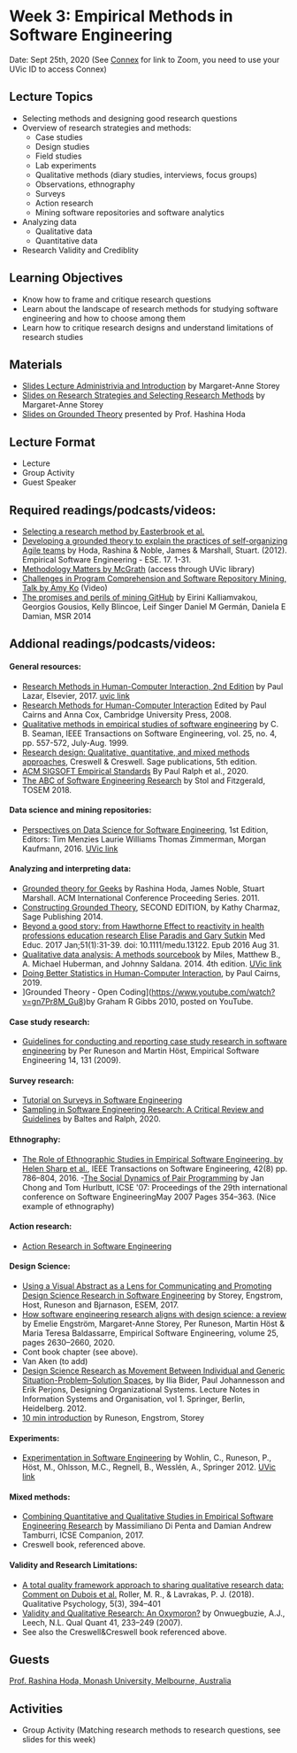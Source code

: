 # Week 3: Empirical Methods in Software Engineering

Date: Sept 25th, 2020
(See [Connex]( https://connex.csc.uvic.ca/portal/site/emse2020) for link to Zoom, you need to use your UVic ID to access Connex)

## Lecture Topics
- Selecting methods and designing good research questions
- Overview of research strategies and methods:
  - Case studies
  - Design studies
  - Field studies
  - Lab experiments
  - Qualitative methods (diary studies, interviews, focus groups)
  - Observations, ethnography
  - Surveys
  - Action research
  - Mining software repositories and software analytics
- Analyzing data 
  - Qualitative data 
  - Quantitative data
- Research Validity and Crediblity

## Learning Objectives
- Know how to frame and critique research questions
- Learn about the landscape of research methods for studying software engineering and how to choose among them
- Learn how to critique research designs and understand limitations of research studies

## Materials
- [Slides Lecture Administrivia and Introduction](../slides/Week3IntroEMSE.pdf) by Margaret-Anne Storey
- [Slides on Research Strategies and Selecting Research Methods](../slides/Week3Methods.pdf) by Margaret-Anne Storey
- [Slides on Grounded Theory](../slides/Week3GroundedTheoryHoda.pdf) presented by Prof. Hashina Hoda

## Lecture Format
- Lecture
- Group Activity
- Guest Speaker

## Required readings/podcasts/videos:
- [Selecting a research method by Easterbrook et al.](http://www.cs.utoronto.ca/~sme/papers/2007/SelectingEmpiricalMethods.pdf)
- [Developing a grounded theory to explain the practices of self-organizing Agile teams](https://link.springer.com/article/10.1007/s10664-011-9161-0) by Hoda, Rashina & Noble, James & Marshall, Stuart. (2012).  Empirical Software Engineering - ESE. 17. 1-31.
- [Methodology Matters by McGrath](https://www.sciencedirect.com/science/article/pii/B9780080515748500194) (access through UVic library) 
- [Challenges in Program Comprehension and Software Repository Mining, Talk by Amy Ko](https://medium.com/bits-and-behavior/grand-challenges-in-program-comprehension-and-software-repository-mining-my-keynote-on-7bf2cfc182a5) (Video)
- [The promises and perils of mining GitHub](https://dl.acm.org/doi/10.1145/2597073.2597074) by Eirini Kalliamvakou, Georgios Gousios, Kelly Blincoe, Leif Singer Daniel M Germán, Daniela E Damian, MSR 2014
 

## Addional readings/podcasts/videos:

#### General resources: 
- [Research Methods in Human-Computer Interaction, 2nd Edition](https://www.elsevier.com/books/research-methods-in-human-computer-interaction/lazar/978-0-12-805390-4) by Paul Lazar, Elsevier, 2017. [uvic link](http://tinyurl.com/y2jtrkd2)
- [Research Methods for Human-Computer Interaction](https://www.cambridge.org/core/books/research-methods-for-humancomputer-interaction/43E95E979117C42DF822673D098474D2) Edited by Paul Cairns and Anna Cox, Cambridge University Press, 2008.
- [Qualitative methods in empirical studies of software engineering](https://ieeexplore.ieee.org/document/799955) by C. B. Seaman, IEEE Transactions on Software Engineering, vol. 25, no. 4, pp. 557-572, July-Aug. 1999. 
-  [Research design: Qualitative, quantitative, and mixed methods approaches](https://us.sagepub.com/en-us/nam/research-design/book255675), Creswell & Creswell. Sage publications, 5th edition.
- [ACM SIGSOFT Empirical Standards](https://github.com/acmsigsoft/EmpiricalStandards/blob/master/Empirical%20Standards.pdf) By Paul Ralph et al., 2020.
- [The ABC of Software Engineering Research](https://www.researchgate.net/publication/326540762_The_ABC_of_Software_Engineering_Research) by Stol and Fitzgerald, TOSEM 2018. 

#### Data science and mining repositories:
- [Perspectives on Data Science for Software Engineering](https://www.elsevier.com/books/perspectives-on-data-science-for-software-engineering/menzies/978-0-12-804206-9?countrycode=US&format=print&utm_source=google_ads&utm_medium=paid_search&utm_campaign=canadashopping&gclid=CjwKCAjwkoz7BRBPEiwAeKw3q6IdWnBmgg4ZFIMpU6XMzITW4PFErv6VHHEqJ29NflbtSsG6WIFv5xoCrEIQAvD_BwE&gclsrc=aw.ds), 1st Edition, Editors: Tim Menzies Laurie Williams Thomas Zimmerman, Morgan Kaufmann, 2016. [UVic link](http://tinyurl.com/y5fgal9s)

#### Analyzing and interpreting data: 
- [Grounded theory for Geeks](https://www.researchgate.net/publication/263088251_Grounded_Theory_for_Geeks) by Rashina Hoda, James Noble, Stuart Marshall. ACM International Conference Proceeding Series. 2011.
- [Constructing Grounded Theory](https://uk.sagepub.com/en-gb/eur/constructing-grounded-theory/book235960), SECOND EDITION, by Kathy Charmaz, Sage Publishing 2014.
- [Beyond a good story: from Hawthorne Effect to reactivity in health professions education research
Elise Paradis and Gary Sutkin](https://pubmed.ncbi.nlm.nih.gov/27580703/) Med Educ. 2017 Jan;51(1):31-39. doi: 10.1111/medu.13122. Epub 2016 Aug 31.
- [Qualitative data analysis: A methods sourcebook](https://us.sagepub.com/en-us/nam/qualitative-data-analysis/book246128) by Miles, Matthew B., A. Michael Huberman, and Johnny Saldana. 2014. 4th edition. [UVic link](http://tinyurl.com/y3a3e82x)
- [Doing Better Statistics in Human-Computer Interaction](https://www.cambridge.org/core/books/doing-better-statistics-in-humancomputer-interaction/1D19B5419225C05D6E4FE189A345BDB8), by Paul Cairns, 2019.
- ]Grounded Theory - Open Coding](https://www.youtube.com/watch?v=gn7Pr8M_Gu8)by Graham R Gibbs 2010, posted on YouTube.

#### Case study research: 
- [Guidelines for conducting and reporting case study research in software engineering](https://link.springer.com/article/10.1007%2Fs10664-008-9102-8) by Per Runeson and Martin Höst, Empirical Software Engineering 14, 131 (2009).

#### Survey research: 
- [Tutorial on Surveys in Software Engineering](https://www.slideshare.net/mendezfe/surveys-in-software-engineering) 
- [Sampling in Software Engineering Research: A Critical Review and Guidelines](https://www.semanticscholar.org/paper/Sampling-in-Software-Engineering-Research%3A-A-Review-Baltes-Ralph/8587736a41c9f22a432074e6344a1c9998ae7338) by Baltes and Ralph, 2020.  

#### Ethnography: 
- [The Role of Ethnographic Studies in Empirical Software Engineering, by Helen Sharp et al.](http://oro.open.ac.uk/45166/), IEEE Transactions on Software Engineering, 42(8) pp. 786–804, 2016.
-[The Social Dynamics of Pair Programming](https://dl.acm.org/doi/abs/10.1109/ICSE.2007.87) by Jan Chong and Tom Hurlbutt, ICSE '07: Proceedings of the 29th international conference on Software EngineeringMay 2007 Pages 354–363. (Nice example of ethnography)

#### Action research: 
- [Action Research in Software Engineering](https://link.springer.com/chapter/10.1007/978-3-030-10801-4_4)

#### Design Science: 
- [Using a Visual Abstract as a Lens for Communicating and Promoting
Design Science Research in Software Engineering](http://chisel.cs.uvic.ca/pubs/storey-ESEM2017.pdf) by Storey, Engstrom, Host, Runeson and Bjarnason, ESEM, 2017.
- [How software engineering research aligns with design science: a review](https://link.springer.com/article/10.1007%2Fs10664-020-09818-7) by Emelie Engström, Margaret-Anne Storey, Per Runeson, Martin Höst & Maria Teresa Baldassarre, Empirical Software Engineering, volume 25, pages 2630–2660, 2020.
- Cont book chapter (see above).
- Van Aken (to add)
- [Design Science Research as Movement Between Individual and Generic Situation-Problem–Solution Spaces](https://link.springer.com/chapter/10.1007%2F978-3-642-33371-2_3?LI=true), by Ilia Bider, Paul Johannesson and Erik Perjons, Designing Organizational Systems. Lecture Notes in Information Systems and Organisation, vol 1. Springer, Berlin, Heidelberg. 2012.
- [10 min introduction](https://t.co/XopxZWE3Xo?amp=1) by Runeson, Engstrom, Storey


#### Experiments: 
- [Experimentation in Software Engineering](https://www.springer.com/gp/book/9783642290435) by Wohlin, C., Runeson, P., Höst, M., Ohlsson, M.C., Regnell, B., Wesslén, A., Springer 2012. [UVic link](http://tinyurl.com/yxhrzen5)

#### Mixed methods: 
- [Combining Quantitative and Qualitative Studies in Empirical Software Engineering Research](https://ieeexplore.ieee.org/document/7965402) by Massimiliano Di Penta and Damian Andrew Tamburri, ICSE Companion, 2017.
- Creswell book, referenced above.

#### Validity and Research Limitations:
- [A total quality framework approach to sharing qualitative research data: Comment on Dubois et al.](https://psycnet.apa.org/record/2017-12051-001) Roller, M. R., & Lavrakas, P. J. (2018). Qualitative Psychology, 5(3), 394–401
- [Validity and Qualitative Research: An Oxymoron?](https://link.springer.com/article/10.1007/s11135-006-9000-3#citeas) by Onwuegbuzie, A.J., Leech, N.L. Qual Quant 41, 233–249 (2007).
- See also the Creswell&Creswell book referenced above.


## Guests
[Prof. Rashina Hoda, Monash University, Melbourne, Australia](https://research.monash.edu/en/persons/rashina-hoda)

## Activities
- Group Activity (Matching research methods to research questions, see slides for this week)
